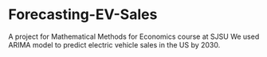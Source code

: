 # Forecasting-EV-Sales
A project for Mathematical Methods for Economics course at SJSU
We used ARIMA model to predict electric vehicle sales in the US by 2030.
